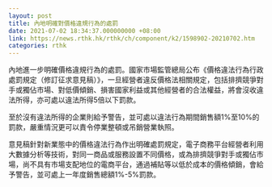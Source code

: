 ```yaml
---
layout: post
title: 內地明確對價格違規行為的處罰
date: 2021-07-02 18:34:37.000000000 +08:00
link: https://news.rthk.hk/rthk/ch/component/k2/1598902-20210702.htm
categories: rthk
---
```


內地進一步明確價格違規行為的處罰。國家市場監管總局公布《價格違法行為行政處罰規定（修訂征求意見稿）》，一旦經營者違反價格法相關規定，包括排擠競爭對手或獨佔市場、對低價傾銷、損害國家利益或其他經營者的合法權益，將會沒收違法所得，亦可處以違法所得5倍以下罰款。

至於沒有違法所得的企業則給予警告，並可處以違法行為期間銷售額1%至10%的罰款，嚴重情況更可以責令停業整頓或吊銷營業執照。

意見稿針對新業態中的價格違法行為作出明確處罰規定，電子商務平台經營者利用大數據分析等技術，對同一商品或服務設置不同價格，或為排擠競爭對手或獨佔市場，尚不具有市場支配地位的電商平台，通過補貼等以低於成本的價格傾銷，會給予警告，並可處上一年度銷售總額1%-5%罰款。
